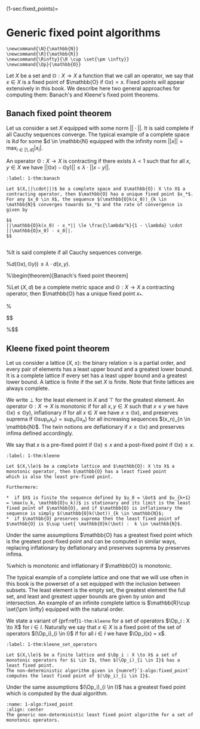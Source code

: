 (1-sec:fixed_points)=
# Generic fixed point algorithms


```{math}
\newcommand{\N}{\mathbb{N}}
\newcommand{\R}{\mathbb{R}}
\newcommand{\Rinfty}{\R \cup \set{\pm \infty}}
\newcommand{\Op}{\mathbb{O}}
```

Let $X$ be a set and $\mathbb{O}: X \to X$ a function that we call an operator, we say that $x \in X$ is a fixed point of $\mathbb{O} if $\mathbb{O}x) = x$.
Fixed points will appear extensively in this book. 
We describe here two general approaches for computing them: Banach's and Kleene's fixed point theorems.

## Banach fixed point theorem

Let us consider a set $X$ equipped with some norm $||\cdot||$.
It is said complete if all Cauchy sequences converge.
The typical example of a complete space is $\mathbb{R}d$ for some $d \in \mathbb{N} equipped with the infinity norm $||x|| = \max_{i \in [1,d]} |x_i|$.

An operator $\mathbb{O}: X \to X$ is contracting if there exists $\lambda < 1$ such that for all $x,y \in X$ we have
$||\mathbb{O}x) - \mathbb{O}y)|| \le \lambda \cdot ||x - y||$.

````{prf:theorem} Banach fixed point theorem
:label: 1-thm:banach

Let $(X,||\cdot||)$ be a complete space and $\mathbb{O}: X \to X$ a contracting operator, then $\mathbb{O} has a unique fixed point $x_*$.
For any $x_0 \in X$, the sequence $(\mathbb{O}k(x_0))_{k \in \mathbb{N}$ converges towards $x_*$ and the rate of convergence is given by

$$
||\mathbb{O}k(x_0) - x_*|| \le \frac{\lambda^k}{1 - \lambda} \cdot ||\mathbb{O}x_0) - x_0||.
$$


````


%It is said complete if all Cauchy sequences converge.

%$d(\mathbb{O}x),\mathbb{O}y)) \le \lambda \cdot d(x,y)$.

%\begin{theorem}[Banach's fixed point theorem]

%Let $(X,d)$ be a complete metric space and $\mathbb{O}: X \to X$ a contracting operator, then $\mathbb{O} has a unique fixed point $x_*$.

%

$$

%$$



## Kleene fixed point theorem

Let us consider a lattice $(X,\le)$: the binary relation $\le$ is a partial order, and every pair of elements has a least upper bound and a greatest lower bound. It is a complete lattice if every set has a least upper bound and a greatest lower bound.
A lattice is finite if the set $X$ is finite.
Note that finite lattices are always complete.

We write $\bot$ for the least element in $X$ and $\top$ for the greatest element.
An operator $\mathbb{O}: X \to X$ is monotonic if for all $x,y \in X$ such that $x \le y$ we have $\mathbb{O}x) \le \mathbb{O}y)$,
inflationary if for all $x \in X$ we have $x \le \mathbb{O}x)$,
and preserves suprema if $\mathbb{O}\sup_n x_n) = \sup_n \mathbb{O}x_n)$ for all increasing sequences $(x_n)_{n \in \mathbb{N}$.
The twin notions are deflationary if $x \ge \mathbb{O}x)$ and preserves infima defined accordingly.

We say that $x$ is a pre-fixed point if $\mathbb{O}x) \le x$ and a post-fixed point if $\mathbb{O}x) \ge x$.

````{prf:theorem} Kleene fixed point theorem
:label: 1-thm:kleene

Let $(X,\le)$ be a complete lattice and $\mathbb{O}: X \to X$ a monotonic operator, then $\mathbb{O} has a least fixed point
which is also the least pre-fixed point.

Furthermore:

*  if $X$ is finite the sequence defined by $u_0 = \bot$ and $u_{k+1} = \max(u_k, \mathbb{O}u_k))$ is stationary and its limit is the least fixed point of $\mathbb{O}, and if $\mathbb{O} is inflationary the sequence is simply $(\mathbb{O}k(\bot))_{k \in \mathbb{N}$;
*  if $\mathbb{O} preserves suprema then the least fixed point of $\mathbb{O} is $\sup \set{ \mathbb{O}k(\bot) :  k \in \mathbb{N}$.

````

Under the same assumptions $\mathbb{O} has a greatest fixed point which is the greatest post-fixed point and can be computed in similar ways,
replacing inflationary by deflationary and preserves suprema by preserves infima.

%which is monotonic and inflationary if $\mathbb{O} is monotonic.

The typical example of a complete lattice and one that we will use often in this book is the powerset of a set equipped with the inclusion between subsets. The least element is the empty set, the greatest element the full set, and least and greatest upper bounds are given by union and intersection.
An example of an infinite complete lattice is $\mathbb{R}\cup \set{\pm \infty} equipped with the natural order.


We state a variant of  {prf:ref}`1-thm:kleene` for a set of operators $\Op_i : X \to X$ for $i \in I$.
Naturally we say that $x \in X$ is a fixed point of the set of operators $(\Op_i)_{i \in I}$ if for all $i \in I$ we have $\Op_i(x) = x$.

````{prf:theorem} Kleene fixed point theorem for a finite lattice and a set of operators
:label: 1-thm:kleene_set_operators

Let $(X,\le)$ be a finite lattice and $\Op_i : X \to X$ a set of monotonic operators for $i \in I$, then $(\Op_i)_{i \in I}$ has a least fixed point.
The non-deterministic algorithm given in {numref}`1-algo:fixed_point` computes the least fixed point of $(\Op_i)_{i \in I}$.

````

Under the same assumptions $(\Op_i)_{i \in I}$ has a greatest fixed point which is computed by the dual algorithm.

```{figure} ./../FigAndAlgos/1-algo:fixed_point.png
:name: 1-algo:fixed_point
:align: center
The generic non-deterministic least fixed point algorithm for a set of monotonic operators.
```

